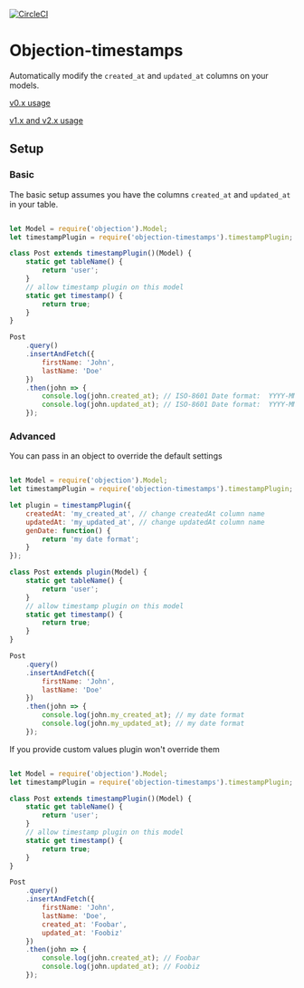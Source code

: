 [![CircleCI](https://circleci.com/gh/oscaroox/objection-timestamps.svg?style=svg)](https://circleci.com/gh/oscaroox/objection-timestamps)
# Objection-timestamps

Automatically modify the `created_at` and `updated_at` columns on your models.

[v0.x usage](https://github.com/oscaroox/objection-timestamps/tree/0.2.0)

[v1.x and v2.x usage](https://github.com/oscaroox/objection-timestamps/tree/2.0.0)

## Setup

### Basic
The basic setup assumes you have the columns `created_at` and `updated_at` in your table.


```javascript

let Model = require('objection').Model;
let timestampPlugin = require('objection-timestamps').timestampPlugin;

class Post extends timestampPlugin()(Model) {
    static get tableName() {
        return 'user';
    }
    // allow timestamp plugin on this model
    static get timestamp() {
        return true;
    }
}

Post
    .query()
    .insertAndFetch({
        firstName: 'John',
        lastName: 'Doe'
    })
    .then(john => {
        console.log(john.created_at); // ISO-8601 Date format:  YYYY-MM-DDTHH:mm:ss.sssZ
        console.log(john.updated_at); // ISO-8601 Date format:  YYYY-MM-DDTHH:mm:ss.sssZ
    });

```

### Advanced
You can pass in an object to override the default settings
```javascript

let Model = require('objection').Model;
let timestampPlugin = require('objection-timestamps').timestampPlugin;

let plugin = timestampPlugin({
    createdAt: 'my_created_at', // change createdAt column name
    updatedAt: 'my_updated_at', // change updatedAt column name
    genDate: function() {
        return 'my date format';
    }
});

class Post extends plugin(Model) {
    static get tableName() {
        return 'user';
    }
    // allow timestamp plugin on this model
    static get timestamp() {
        return true;
    }
}

Post
    .query()
    .insertAndFetch({
        firstName: 'John',
        lastName: 'Doe'
    })
    .then(john => {
        console.log(john.my_created_at); // my date format
        console.log(john.my_updated_at); // my date format
    });
```

If you provide custom values plugin won't override them
```javascript

let Model = require('objection').Model;
let timestampPlugin = require('objection-timestamps').timestampPlugin;

class Post extends timestampPlugin()(Model) {
    static get tableName() {
        return 'user';
    }
    // allow timestamp plugin on this model
    static get timestamp() {
        return true;
    }
}

Post
    .query()
    .insertAndFetch({
        firstName: 'John',
        lastName: 'Doe',
        created_at: 'Foobar',
        updated_at: 'Foobiz'
    })
    .then(john => {
        console.log(john.created_at); // Foobar
        console.log(john.updated_at); // Foobiz
    });
```
